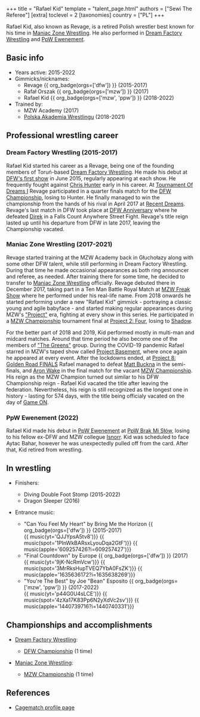 +++
title = "Rafael Kid"
template = "talent_page.html"
authors = ["Sewi The Referee"]
[extra]
toclevel = 2
[taxonomies]
country = ["PL"]
+++

Rafael Kid, also known as Revage, is a retired Polish wrestler best known for his time in [Maniac Zone Wrestling](@/o/mzw.md). He also performed in [Dream Factory Wrestling](@/o/dfw.md) and [PpW Ewenement](@/o/ppw.md).

## Basic info

* Years active: 2015-2022
* Gimmicks/nicknames:
  - Revage {{ org_badge(orgs=['dfw']) }} (2015-2017)
  - Rafał Orszak {{ org_badge(orgs=['mzw']) }} (2017)
  - Rafael Kid {{ org_badge(orgs=['mzw', 'ppw']) }} (2018-2022)
* Trained by:
  - MZW Academy (2017)
  - [Polska Akademia Wrestlingu](@/o/paw.md) (2018-2021)

## Professional wrestling career

### Dream Factory Wrestling (2015-2017)

Rafael Kid started his career as a Revage, being one of the founding members of Toruń-based [Dream Factory Wrestling](@/o/dfw.md). He made his debut at [DFW's first show](@/e/dfw/2015-06-20-dfw-showcase.md) in June 2015, regularly appearing at each show. He frequently fought against [Chris Hunter](@/w/chris-hunter.md) early in his career. At [Tournament Of Dreams I](@/e/dfw/2016-06-11-dfw-tournament-of-dreams-1.md) Revage participated in a quarter finals match for the [DFW Championship](@/c/dfw-championship.md), losing to Hunter. He finally managed to win the championship from the hands of his rival in April 2017 at [Recent Dreams](@/e/dfw/2017-04-23-dfw-recent-dreams.md). Revage's last match in DFW took place at [DFW Anniversary](@/e/dfw/2017-09-30-dfw-anniversary.md) where he defeated [Direk](@/w/direk.md) in a Falls Count Anywhere Street Fight. Revage's title reign lasted up until his departure from DFW in late 2017, leaving the Championship vacated.

### Maniac Zone Wrestling (2017-2021)

Revage started training at the MZW Academy back in Głuchołazy along with some other DFW talent, while still performing in Dream Factory Wrestling. During that time he made occasional appearances as both ring announcer and referee, as needed. After training there for some time, he decided to transfer to [Maniac Zone Wrestling](@/o/mzw.md) officially. Revage debuted there in December 2017, taking part in a Ten Man Battle Royal Match at [MZW Freak Show](@/e/mzw/2017-12-02-mzw-freak-show.md) where he performed under his real-life name. From 2018 onwards he started performing under a new "Rafael Kid" gimmick - portraying a classic young and agile babyface - and started making regular appearances during MZW's ["Project"](@/e/mzw/2018-10-13-mzw-project-1-new-beginning.md) era, fighting at every show in this series. He participated in a [MZW Championship](@/c/mzw-championship.md) tournament final at [Project 2: Four](@/e/mzw/2018-12-08-mzw-project-2-four.md), losing to [Shadow](@/w/shadow.md).

For the better part of 2018 and 2019, Kid performed mostly in multi-man and midcard matches. Around that time period he also become one of the members of ["The Greens"](@/tt/zieloni.md) group. During the COVID-19 pandemic Rafael starred in MZW's taped show called [Project Basement](@/e/project-basement.md), where once again he appeared at every event. After the lockdowns ended, at [Project 8: Golden Road FINALS](@/e/mzw/2021-08-14-mzw-project-8-golden-road-finals.md) Rafael managed to defeat [Matt Buckna](@/w/matt-buckna.md) in the semi-finals, and [Aron Wake](@/w/aron-wake.md) in the final match for the vacant [MZW Championship](@/c/mzw-championship.md). His reign as the MZW Champion turned out similar to his DFW Championship reign - Rafael Kid vacated the title after leaving the federation. Nevertheless, his reign is still recognized as the longest one in history - lasting for 574 days, with the title being officialy vacated on the day of [Game ON](@/e/mzw/2023-03-11-mzw-game-on.md).

### PpW Ewenement (2022)

Rafael Kid made his debut in [PpW Ewenement](@/o/ppw.md) at [PpW Brak Mi Słów](@/e/ppw/2022-09-10-ppw-brak-mi-slow.md), losing to his fellow ex-DFW and MZW collegue [Isnorr](@/w/isnorr.md). Kid was scheduled to face Aytac Bahar, however he was unexpectedly pulled off from the card. After that, Kid retired from wrestling.

## In wrestling

* Finishers:
  - Diving Double Foot Stomp (2015-2022)
  - Dragon Sleeper (2016)

* Entrance music:
  - "Can You Feel My Heart" by Bring Me the Horizon
 {{ org_badge(orgs=['dfw']) }} (2015-2017) <br>
 {{ music(yt='QJJYpsA5tv8')}}
 {{ music(spot='1PInWkBARsxLyouDqa2GtF')}}
 {{ music(apple='609257426?i=609257427')}}
  - "Final Countdown" by Europe
 {{ org_badge(orgs=['dfw']) }} (2017) <br>
 {{ music(yt='9jK-NcRmVcw')}}
 {{ music(spot='3MrRksHupTVEQ7YbA0FsZK')}}
 {{ music(apple='1635636172?i=1635638269')}}
  - "You're The Best" by Joe "Bean" Esposito
 {{ org_badge(orgs=['mzw', 'ppw']) }} (2017-2022) <br>
 {{ music(yt='p44G0U4sLCE')}}
 {{ music(spot='4zXa17K83Pp6N2yXdVc2sv')}}
 {{ music(apple='1440739716?i=1440740331')}}

## Championships and accomplishments

* [Dream Factory Wrestling](@/o/dfw.md):
  - [DFW Championship](@/c/dfw-championship.md) (1 time)

* [Maniac Zone Wrestling](@/o/mzw.md):
  - [MZW Championship](@/c/mzw-championship.md) (1 time)

## References

* [Cagematch profile page](https://www.cagematch.net/?id=2&nr=24692)
